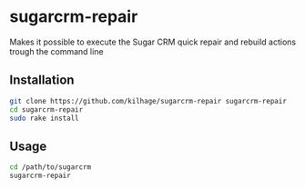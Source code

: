 sugarcrm-repair
===============

Makes it possible to execute the Sugar CRM quick repair and rebuild actions trough the command line

Installation
---------------------

```sh
git clone https://github.com/kilhage/sugarcrm-repair sugarcrm-repair
cd sugarcrm-repair
sudo rake install
```

Usage
---------------------

```sh
cd /path/to/sugarcrm
sugarcrm-repair
```
